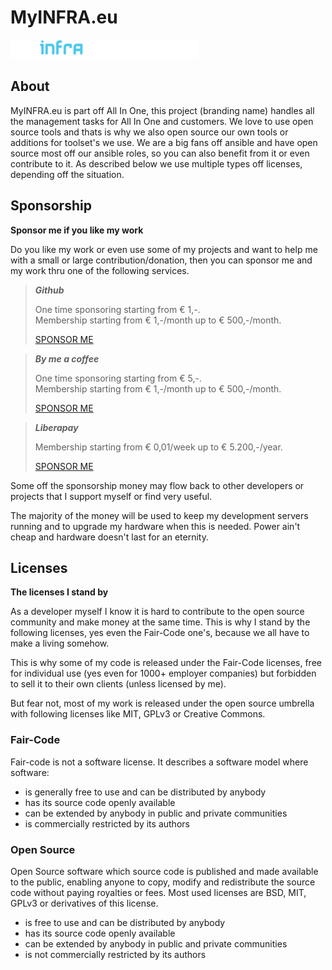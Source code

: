 # MyINFRA.eu

![MyINFRA.eu logo](../logo/myinfra-banner.png)

## About

MyINFRA.eu is part off All In One, this project (branding name) handles all the management tasks for All In One and customers. We love to use open source tools and thats is why we also open source our own tools or additions for toolset's we use. We are a big fans off ansible and have open source most off our ansible roles, so you can also benefit from it or even contribute to it. As described below we use multiple types off licenses, depending off the situation.

## Sponsorship

**Sponsor me if you like my work**

Do you like my work or even use some of my projects and want to help me with a small or large contribution/donation, then you can sponsor me and my work thru one of the following services.

> ***Github***
> 
> One time sponsoring starting from € 1,-.\
> Membership starting from € 1,-/month up to € 500,-/month.
> 
> [SPONSOR ME](https://github.com/sponsors/Dennis-de-Houx?o=esb)

> ***By me a coffee***
> 
> One time sponsoring starting from € 5,-.\
> Membership starting from € 1,-/month up to € 500,-/month.
>
> [SPONSOR ME](https://buymeacoffee.com/dennis.de.houx)

> ***Liberapay***
>
> Membership starting from € 0,01/week up to € 5.200,-/year.
> 
> [SPONSOR ME](https://liberapay.com/CodeKill3R/donate)

Some off the sponsorship money may flow back to other developers or projects that I support myself or find very useful.

The majority of the money will be used to keep my development servers running and to upgrade my hardware when this is needed. Power ain't cheap and hardware doesn't last for an eternity.

## Licenses

**The licenses I stand by**

As a developer myself I know it is hard to contribute to the open source community and make money at the same time. This is why I stand by the following licenses, yes even the Fair-Code one's, because we all have to make a living somehow.

This is why some of my code is released under the Fair-Code licenses, free for individual use (yes even for 1000+ employer companies) but forbidden to sell it to their own clients (unless licensed by me).

But fear not, most of my work is released under the open source umbrella with following licenses like MIT, GPLv3 or Creative Commons.

### Fair-Code

Fair-code is not a software license. It describes a software model where software:
- is generally free to use and can be distributed by anybody
- has its source code openly available
- can be extended by anybody in public and private communities
- is commercially restricted by its authors

### Open Source

Open Source software which source code is published and made available to the public, enabling anyone to copy, modify and redistribute the source code without paying royalties or fees. Most used licenses are BSD, MIT, GPLv3 or derivatives of this license.

- is free to use and can be distributed by anybody
- has its source code openly available
- can be extended by anybody in public and private communities
- is not commercially restricted by its authors